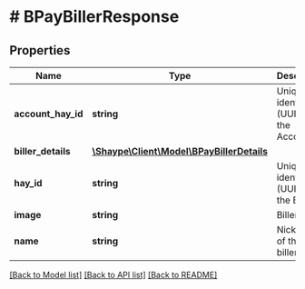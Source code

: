 # # BPayBillerResponse

## Properties

Name | Type | Description | Notes
------------ | ------------- | ------------- | -------------
**account_hay_id** | **string** | Unique identifier (UUID) of the Account | [optional]
**biller_details** | [**\Shaype\Client\Model\BPayBillerDetails**](BPayBillerDetails.md) |  | [optional]
**hay_id** | **string** | Unique identifier (UUID) of the Biller. | [optional]
**image** | **string** | Biller image | [optional]
**name** | **string** | Nick name of the Bpay biller | [optional]

[[Back to Model list]](../../README.md#models) [[Back to API list]](../../README.md#endpoints) [[Back to README]](../../README.md)
